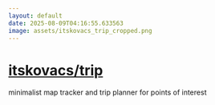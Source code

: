 ```yaml
---
layout: default
date: 2025-08-09T04:16:55.633563
image: assets/itskovacs_trip_cropped.png
---
```


# [itskovacs/trip](https://github.com/itskovacs/trip)

minimalist map tracker and trip planner for points of interest
